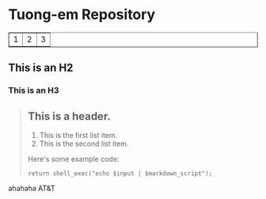 # Tuong-em Repository #

<table border="1">
    <tr>
        <td width="33%">1</td>
		<td width="34%">2</td>
		<td width="33%">3</td>
    </tr>
	
</table>

## This is an H2 ##

### This is an H3 ######


> ## This is a header.
> 
> 1.   This is the first list item.
> 2.   This is the second list item.
> 
> Here's some example code:
> 
>     return shell_exec("echo $input | $markdown_script");

ahahaha AT&amp;T
